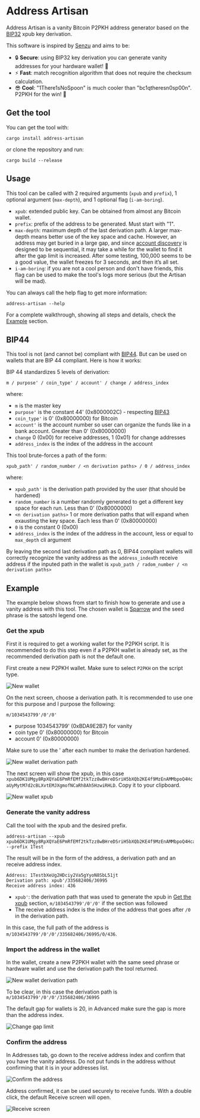# Address Artisan

Address Artisan is a vanity Bitcoin P2PKH address generator based on the [BIP32](https://github.com/bitcoin/bips/blob/master/bip-0032.mediawiki) xpub key derivation.

This software is inspired by [Senzu](https://github.com/kaiwolfram/senzu) and aims to be:

- 🔒 **Secure**: using BIP32 key derivation you can generate vanity addresses for your hardware wallet! 🤯
- ⚡ **Fast**: match recognition algorithm that does not require the checksum calculation.
- 😎 **Cool**: "1There1sNoSpoon" is much cooler than "bc1qtheresn0sp00n". P2PKH for the win! 🎉

## Get the tool

You can get the tool with:

```
cargo install address-artisan
```

or clone the repository and run:

```
cargo build --release
```

## Usage

This tool can be called with 2 required arguments (`xpub` and `prefix`), 1 optional argument (`max-depth`), and 1 optional flag (`i-am-boring`).

- `xpub`: extended public key. Can be obtained from almost any Bitcoin wallet. 
- `prefix`: prefix of the address to be generated. Must start with "1".
- `max-depth`: maximum depth of the last derivation path. A larger max-depth means better use of the key space and cache. However, an address may get buried in a large gap, and since [account discovery](https://github.com/bitcoin/bips/blob/master/bip-0044.mediawiki#user-content-Account_discovery) is designed to be sequential, it may take a while for the wallet to find it after the gap limit is increased. After some testing, 100,000 seems to be a good value, the wallet freezes for 3 seconds, and then it’s all set.
- `i-am-boring`: if you are not a cool person and don't have friends, this flag can be used to make the tool's logs more serious (but the Artisan will be mad).

You can always call the help flag to get more information:

```
address-artisan --help
```

For a complete walkthrough, showing all steps and details, check the [Example](#example) section.

## BIP44

This tool is not (and cannot be) compliant with [BIP44](https://github.com/bitcoin/bips/blob/master/bip-0044.mediawiki). But can be used on wallets that are BIP 44 compliant. Here is how it works:

BIP 44 standardizes 5 levels of derivation:

```
m / purpose' / coin_type' / account' / change / address_index
```
where:
- `m` is the master key
- `purpose'` is the constant 44' (0x8000002C) - respecting [BIP43](https://github.com/bitcoin/bips/blob/master/bip-0043.mediawiki)
- `coin_type'` is 0' (0x80000000) for Bitcoin
- `account'` is the account number so user can organize the funds like in a bank account. Greater than 0' (0x80000000)
- `change` 0 (0x00) for receive addresses, 1 (0x01) for change addresses
- `address_index` is the index of the address in the account 

This tool brute-forces a path of the form:

```
xpub_path' / random_number / <n derivation paths> / 0 / address_index
```

where:
- `xpub_path'` is the derivation path provided by the user (that should be hardened)
- `random_number` is a number randomly generated to get a different key space for each run. Less than 0' (0x80000000)
- `<n derivation paths>` 1 or more derivation paths that will expand when exausting the key space. Each less than 0' (0x80000000)
- `0` is the constant 0 (0x00)
- `address_index` is the index of the address in the account, less or equal to `max_depth` cli argument

By leaving the second last derivation path as 0, BIP44 compliant wallets will correctly recognize the vanity address as the `address_index`th receive address if the inputed path in the wallet is `xpub_path / radom_number / <n derivation paths>`

## Example

The example below shows from start to finish how to generate and use a vanity address with this tool. The chosen wallet is [Sparrow](https://github.com/sparrowwallet/sparrow) and the seed phrase is the satoshi legend one.

### Get the xpub

First it is required to get a working wallet for the P2PKH script. It is recommended to do this step even if a P2PKH wallet is already set, as the recommended derivation path is not the default one.

First create a new P2PKH wallet. Make sure to select `P2PKH` on the script type.

![New wallet](./assets/new_p2pkh_wallet.png)

On the next screen, choose a derivation path. It is recommended to use one for this purpose and I purpose the following:

```
m/1034543799'/0'/0'
```

- purpose 1034543799' (0xBDA9E2B7) for vanity 
- coin type 0' (0x80000000) for Bitcoin
- account 0' (0x80000000)

Make sure to use the ' after each number to make the derivation hardened.

![New wallet derivation path](./assets/new_wallet_derivation_path.png)

The next screen will show the xpub, in this case `xpub6DK1UMgy8RpXQYaE6PmRfEMf2tkTzz8wBHreDSriH5bXQb2KE4f9MzEnAMMbpoQ4HcaUyMytM7d2cBLXvtEMJXgmofNCaRh8Ah5HzwiRHLD`. Copy it to your clipboard.

![New wallet xpub](./assets/new_wallet_xpub.png)

### Generate the vanity address

Call the tool with the xpub and the desired prefix.

```
address-artisan --xpub xpub6DK1UMgy8RpXQYaE6PmRfEMf2tkTzz8wBHreDSriH5bXQb2KE4f9MzEnAMMbpoQ4HcaUyMytM7d2cBLXvtEMJXgmofNCaRh8Ah5HzwiRHLD --prefix 1Test
```

The result will be in the form of the address, a derivation path and an receive address index.

```
Address: 1TestbXeUg2HDciy2Va5gYyoN8SbL51jt
Derivation path: xpub'/335682406/36995
Receive address index: 436
```

- `xpub'`: the derivation path that was used to generate the xpub in [Get the xpub](#get-the-xpub) section, `m/1034543799'/0'/0'` if the section was followed
- The receive address index is the index of the address that goes after `/0` in the derivation path.

In this case, the full path of the address is `m/1034543799'/0'/0'/335682406/36995/0/436`.

### Import the address in the wallet

In the wallet, create a new P2PKH wallet with the same seed phrase or hardware wallet and use the derivation path the tool returned.

![New wallet derivation path](./assets/new_wallet_derivation_path.png)

To be clear, in this case the derivation path is `m/1034543799'/0'/0'/335682406/36995` 

The default gap for wallets is 20, in Advanced make sure the gap is more than the address index.

![Change gap limit](./assets/vanity_wallet_gap_limit.png)

### Confirm the address

In Addresses tab, go down to the receive address index and confirm that you have the vanity address. Do not put funds in the address without confirming that it is in your addresses list.

![Confirm the address](./assets/vanity_wallet_confirm_the_address.png)

Address confirmed, it can be used securely to receive funds. With a double click, the default Receive screen will open.

![Receive screen](./assets/vanity_wallet_receive.png)






























